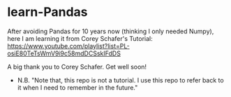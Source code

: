 # learn-Pandas

After avoiding Pandas for 10 years now (thinking I only needed Numpy), here I am learning it from Corey Schafer's Tutorial: https://www.youtube.com/playlist?list=PL-osiE80TeTsWmV9i9c58mdDCSskIFdDS

A big thank you to Corey Schafer. Get well soon!


* N.B. "Note that, this repo is not a tutorial. I use this repo to refer back to it when I need to remember in the future."
